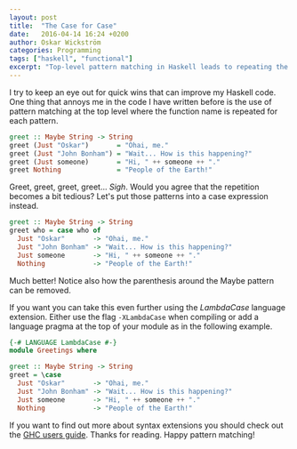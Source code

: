 ```yaml
---
layout: post
title:  "The Case for Case"
date:   2016-04-14 16:24 +0200
author: Oskar Wickström
categories: Programming
tags: ["haskell", "functional"]
excerpt: "Top-level pattern matching in Haskell leads to repeating the function name. Here we look at how case and LambdaCase can make your code more succinct."
---
```


I try to keep an eye out for quick wins that can improve my Haskell code. One
thing that annoys me in the code I have written before is the use of pattern
matching at the top level where the function name is repeated for each
pattern.

```haskell
greet :: Maybe String -> String
greet (Just "Oskar")       = "Ohai, me."
greet (Just "John Bonham") = "Wait... How is this happening?"
greet (Just someone)       = "Hi, " ++ someone ++ "."
greet Nothing              = "People of the Earth!"
```

Greet, greet, greet, greet... _*Sigh*_. Would you agree that the repetition
becomes a bit tedious? Let's put those patterns into a case expression instead.

```haskell
greet :: Maybe String -> String
greet who = case who of
  Just "Oskar"       -> "Ohai, me."
  Just "John Bonham" -> "Wait... How is this happening?"
  Just someone       -> "Hi, " ++ someone ++ "."
  Nothing            -> "People of the Earth!"
```

Much better! Notice also how the parenthesis around the Maybe pattern can be
removed.

If you want you can take this even further using the _LambdaCase_ language
extension. Either use the flag `-XLambdaCase` when compiling or add a language
pragma at the top of your module as in the following example.

```haskell
{-# LANGUAGE LambdaCase #-}
module Greetings where

greet :: Maybe String -> String
greet = \case
  Just "Oskar"       -> "Ohai, me."
  Just "John Bonham" -> "Wait... How is this happening?"
  Just someone       -> "Hi, " ++ someone ++ "."
  Nothing            -> "People of the Earth!"
```

If you want to find out more about syntax extensions you should check out the
[GHC users guide](https://downloads.haskell.org/~ghc/7.8.4/docs/html/users_guide/syntax-extns.html).
Thanks for reading. Happy pattern matching!
